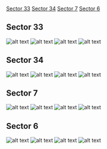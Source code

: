 [Sector 33](#sector33)
[Sector 34](#sector34)
[Sector 7](#sector7)
[Sector 6](#sector6)

<a name = "sector33"></a>
## Sector 33
![alt text](/tt/HATS-51_Sector_33/HATS-51_Sector_33_a_TimeSeries.png)
![alt text](/tt/HATS-51_Sector_33/HATS-51_Sector_33_b_FoldedLightCurve.png)
![alt text](/tt/HATS-51_Sector_33/HATS-51_Sector_33_b_IndividualTransitsWithFit.png)
![alt text](/tt/HATS-51_Sector_33/HATS-51_Sector_33_c_TimingResiduals.png)

<a name = "sector34"></a>
## Sector 34
![alt text](/tt/HATS-51_Sector_34/HATS-51_Sector_34_a_TimeSeries.png)
![alt text](/tt/HATS-51_Sector_34/HATS-51_Sector_34_b_FoldedLightCurve.png)
![alt text](/tt/HATS-51_Sector_34/HATS-51_Sector_34_b_IndividualTransitsWithFit.png)
![alt text](/tt/HATS-51_Sector_34/HATS-51_Sector_34_c_TimingResiduals.png)

<a name = "sector7"></a>
## Sector 7
![alt text](/tt/HATS-51_Sector_7/HATS-51_Sector_7_a_TimeSeries.png)
![alt text](/tt/HATS-51_Sector_7/HATS-51_Sector_7_b_FoldedLightCurve.png)
![alt text](/tt/HATS-51_Sector_7/HATS-51_Sector_7_b_IndividualTransitsWithFit.png)
![alt text](/tt/HATS-51_Sector_7/HATS-51_Sector_7_c_TimingResiduals.png)

<a name = "sector6"></a>
## Sector 6
![alt text](/tt/HATS-51_Sector_6/HATS-51_Sector_6_a_TimeSeries.png)
![alt text](/tt/HATS-51_Sector_6/HATS-51_Sector_6_b_FoldedLightCurve.png)
![alt text](/tt/HATS-51_Sector_6/HATS-51_Sector_6_b_IndividualTransitsWithFit.png)
![alt text](/tt/HATS-51_Sector_6/HATS-51_Sector_6_c_TimingResiduals.png)

